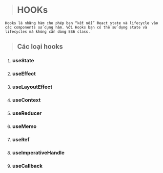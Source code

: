 > # HOOKs

    Hooks là những hàm cho phép bạn “kết nối” React state và lifecycle vào các components sử dụng hàm. Với Hooks bạn có thể sử dụng state và lifecycles mà không cần dùng ES6 class.

> ## Các loại hooks

1. ### useState
2. ### useEffect
3. ### useLayoutEffect
4. ### useContext
5. ### useReducer
6. ### useMemo
7. ### useRef
8. ### useImperativeHandle
9. ### useCallback
